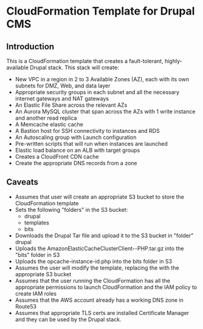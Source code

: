 # CloudFormation Template for Drupal CMS
## Introduction
This is a CloudFormation template that creates a fault-tolerant, highly-available Drupal stack. This stack will create:
- New VPC in a region in 2 to 3 Available Zones (AZ), each with its own subnets for DMZ, Web, and data layer
- Appropriate security groups in each subnet and all the necessary internet gateways and NAT gateways
- An Elastic File Share across the relevant AZs
- An Aurora MySQL cluster that span across the AZs with 1 write instance and another read replica
- A Memcache elastic cache
- A Bastion host for SSH connectivity to instances and RDS
- An Autoscaling group with Launch configuration
- Pre-written scripts that will run when instances are launched
- Elastic load balance on an ALB with target groups
- Creates a CloudFront CDN cache
- Create the appropriate DNS records from a zone

## Caveats
- Assumes that user will create an appropriate S3 bucket to store the CloudFormation template
- Sets the following "folders" in the S3 bucket:
  - drupal
  - templates
  - bits
- Downloads the Drupal Tar file and upload it to the S3 bucket in "folder" drupal
- Uploads the AmazonElasticCacheClusterClient-<version>-PHP<version>.tar.gz into the "bits" folder in S3
- Uploads the opcache-instance-id.php into the bits folder in S3
- Assumes the user will modify the template, replacing the <bucket-name> with the appropriate S3 bucket
- Assumes that the user running the CloudFormation has all the appropriate permissions to launch CloudFormation and the IAM policy to create IAM roles
- Assumes that the AWS account already has a working DNS zone in Route53
- Assumes that appropriate TLS certs are installed Certificate Manager and they can be used by the Drupal stack.